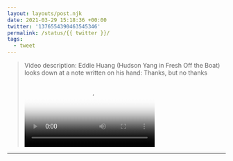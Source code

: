 ```yaml
---
layout: layouts/post.njk
date: 2021-03-29 15:18:36 +00:00
twitter: '1376554390463545346'
permalink: /status/{{ twitter }}/
tags: 
  - tweet
---
```


> <p class="sr-only">Video description: Eddie Huang (Hudson Yang in Fresh Off the Boat) looks down at a note written on his hand: Thanks, but no thanks</p>
> 
> <video controls loop preload="metadata" poster="/img/ExqAtWxU4AciFHZ.jpg"><source src="/img/1376554390463545346-ExqAtWxU4AciFHZ.mp4">Your browser does not support the video tag.</video>

---
